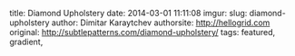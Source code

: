 title: Diamond Upholstery
date: 2014-03-01 11:11:08
imgur: 
slug: diamond-upholstery
author: Dimitar Karaytchev
authorsite: http://hellogrid.com
original: http://subtlepatterns.com/diamond-upholstery/
tags: featured, gradient,
